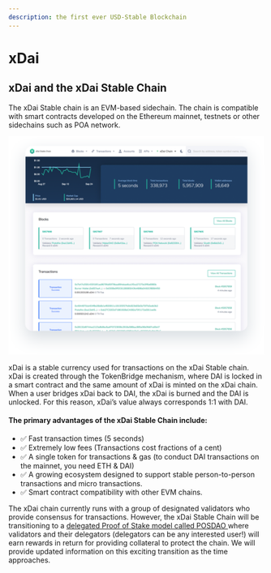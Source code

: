 ```yaml
---
description: the first ever USD-Stable Blockchain
---
```


# xDai

## xDai and the xDai Stable Chain

The xDai Stable chain is an EVM-based sidechain. The chain is compatible with smart contracts developed on the Ethereum mainnet, testnets or other sidechains such as POA network.

![BlockScout](.gitbook/assets/assets_-lprobmajcqj8gal7srx_-lpds5navreoe3ow8yau_-lpdsavgs0dkxho7gj0h_xdai_pic.png)

xDai is a stable currency used for transactions on the xDai Stable chain. xDai is created  through the TokenBridge mechanism, where DAI is locked in a smart contract and the same amount of xDai is minted on the xDai chain. When a user bridges xDai back to DAI, the xDai is burned and the DAI is unlocked. For this reason, xDai’s value always corresponds 1:1 with DAI.

#### **The primary advantages of the xDai Stable Chain include:**

* ✅ Fast transaction times \(5 seconds\)
* ✅ Extremely low fees \(Transactions cost fractions of a cent\)
* ✅ A single token for transactions & gas \(to conduct DAI transactions on the mainnet, you need ETH & DAI\)
* ✅ A growing ecosystem designed to support stable person-to-person transactions and micro transactions.
* ✅ Smart contract compatibility with other EVM chains.

The xDai chain currently runs with a group of designated validators who provide consensus for transactions. However, the xDai Stable Chain will be transitioning to a [delegated Proof of Stake model called POSDAO ]()where validators and their delegators \(delegators can be any interested user!\) will earn rewards in return for providing collateral to protect the chain. We will provide updated information on this exciting transition as the time approaches.

